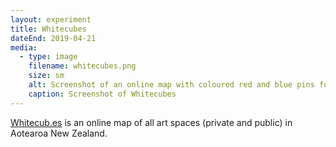 ```yaml
---
layout: experiment
title: Whitecubes
dateEnd: 2019-04-21
media:
  - type: image
    filename: whitecubes.png
    size: sm
    alt: Screenshot of an online map with coloured red and blue pins for where art galleries are located
    caption: Screenshot of Whitecubes
---
```


[Whitecub.es](https://whitecub.es) is an online  map of all art spaces (private and public) in Aotearoa New Zealand.

